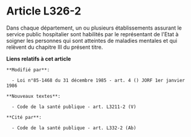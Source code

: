 # Article L326-2

Dans chaque département, un ou plusieurs établissements assurant le service public hospitalier sont habilités par le
représentant de l'Etat à soigner les personnes qui sont atteintes de maladies mentales et qui relèvent du chapitre III du
présent titre.

**Liens relatifs à cet article**

	**Modifié par**:

	  - Loi n°85-1468 du 31 décembre 1985 - art. 4 () JORF 1er janvier 1986

	**Nouveaux textes**:

	  - Code de la santé publique - art. L3211-2 (V)

	**Cité par**:

	  - Code de la santé publique - art. L332-2 (Ab)
